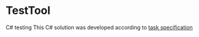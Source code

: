 # TestTool
C# testing
This C# solution was developed according to <a href="https://github.com/marchenkoandy/TestTool/edit/master/TS.txt">task specification</a>
